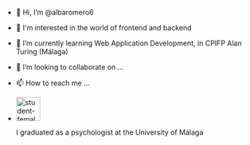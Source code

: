 - 👋 Hi, I’m @albaromero6
- 👀 I'm interested in the world of frontend and backend
- 🌱 I’m currently learning Web Application Development, in CPIFP Alan Turing (Málaga)
- 💞️ I’m looking to collaborate on ...
- 📫 How to reach me ...

- <img width="48" height="48" src="https://img.icons8.com/fluency/48/student-female.png" alt="student-female"/><p>I graduated as a psychologist at the University of Málaga</p>



